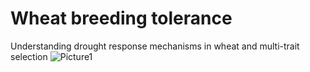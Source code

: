 # Wheat breeding tolerance
Understanding drought response mechanisms in wheat and multi-trait selection
![Picture1](https://user-images.githubusercontent.com/66577424/161874609-40190b9d-9832-4e20-8bba-03aedf62943c.jpg)
